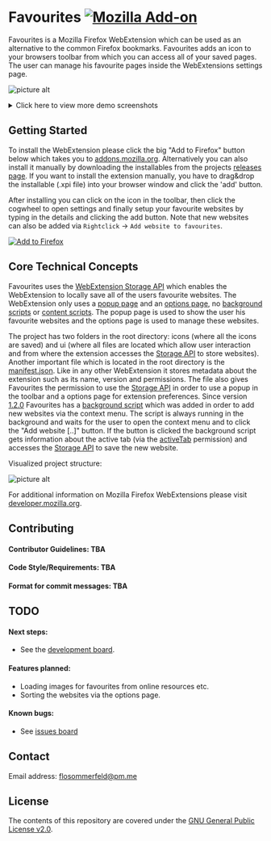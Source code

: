 # Favourites [![Mozilla Add-on](https://img.shields.io/badge/Version-1.2.3-green.svg)](https://github.com/flosommerfeld/Favourites/releases/tag/v1.2.3)

Favourites is a Mozilla Firefox WebExtension which can be used as an alternative to the common Firefox bookmarks. Favourites adds an icon to your browsers toolbar from which you can access all of your saved pages. The user can manage his favourite pages inside the WebExtensions settings page.



![picture alt](https://i.imgur.com/5cmaXY5.png "Demo screenshot")

<details>
<summary>Click here to view more demo screenshots</summary>
<br>

#### Settings page

![picture alt](https://i.imgur.com/fIgy4mk.png "Settings page")

#### Context menu feature

![picture alt](https://i.imgur.com/9t5fsag.gif "Context menu feature")

</details>


## Getting Started
To install the WebExtension please click the big "Add to Firefox" button below which takes you to [addons.mozilla.org](http://addons.mozilla.org). Alternatively you can also install it manually by downloading the installables from the projects [releases page](https://github.com/flosommerfeld/Favourites/releases). If you want to install the extension manually, you have to drag&drop the installable (.xpi file) into your browser window and click the 'add' button.

After installing you can click on the icon in the toolbar, then click the cogwheel to open settings and finally setup your favourite websites by typing in the details and clicking the add button. Note that new websites can also be added via `Rightclick` -> `Add website to favourites`.

[![Add to Firefox](https://i.imgur.com/t68JfGQ.png)](https://addons.mozilla.org/en-US/firefox/addon/favourites/)


## Core Technical Concepts
Favourites uses the [WebExtension Storage API](https://developer.mozilla.org/en-US/docs/Mozilla/Add-ons/WebExtensions/API/storage) which enables the WebExtension to locally save all of the users favourite websites. The WebExtension only uses a [popup page](https://developer.mozilla.org/en-US/docs/Mozilla/Add-ons/WebExtensions/user_interface/Popups) and an [options page](https://developer.mozilla.org/en-US/docs/Mozilla/Add-ons/WebExtensions/user_interface/Options_pages), no [background scripts](https://developer.mozilla.org/en-US/docs/Mozilla/Add-ons/WebExtensions/Anatomy_of_a_WebExtension#Background_pages) or [content scripts](https://developer.mozilla.org/en-US/docs/Mozilla/Add-ons/WebExtensions/Content_scripts). The popup page is used to show the user his favourite websites and the options page is used to manage these websites.

The project has two folders in the root directory: icons (where all the icons are saved) and ui (where all files are located which allow user interaction and from where the extension accesses the [Storage API](https://developer.mozilla.org/en-US/docs/Mozilla/Add-ons/WebExtensions/API/storage) to store websites). Another important file which is located in the root directory is the [manifest.json](https://developer.mozilla.org/en-US/docs/Mozilla/Add-ons/WebExtensions/manifest.json). Like in any other WebExtension it stores metadata about the extension such as its name, version and permissions. The file also gives Favourites the permission to use the [Storage API](https://developer.mozilla.org/en-US/docs/Mozilla/Add-ons/WebExtensions/API/storage) in order to use a popup in the toolbar and a options page for extension preferences. Since version [1.2.0](https://github.com/flosommerfeld/Favourites/releases/tag/v1.2.0) Favourites has a [background script](https://github.com/flosommerfeld/Favourites/blob/master/background-script.js) which was added in order to add new websites via the context menu. The script is always running in the background and waits for the user to open the context menu and to click the "Add website [..]" button. If the button is clicked the background script gets information about the active tab (via the [activeTab](https://developer.mozilla.org/en-US/docs/Mozilla/Add-ons/WebExtensions/manifest.json/permissions#activeTab_permission) permission) and accesses the [Storage API](https://developer.mozilla.org/en-US/docs/Mozilla/Add-ons/WebExtensions/API/storage)  to save the new website.

Visualized project structure:

![picture alt](https://i.imgur.com/DBqPu1a.png "Project structure")

For additional information on Mozilla Firefox WebExtensions please visit [developer.mozilla.org](https://developer.mozilla.org/en-US/docs/Mozilla/Add-ons/WebExtensions/Anatomy_of_a_WebExtension).


## Contributing
#### Contributor Guidelines: TBA
#### Code Style/Requirements: TBA
#### Format for commit messages: TBA


## TODO
#### Next steps:
* See the [development board](https://github.com/flosommerfeld/Favourites/projects/1).
#### Features planned:
* Loading images for favourites from online resources etc.
* Sorting the websites via the options page.


#### Known bugs:
* See [issues board](https://github.com/flosommerfeld/Favourites/issues)


## Contact
Email address: [flosommerfeld@pm.me](mailto:flosommerfeld@pm.me)


## License

The contents of this repository are covered under the [GNU General Public License v2.0](LICENSE).
